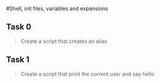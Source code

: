 #Shell, init files, variables and expansions
## Task 0
> Create a script that creates an alias
## Task 1
> Create a script that print the current user and say hello 
